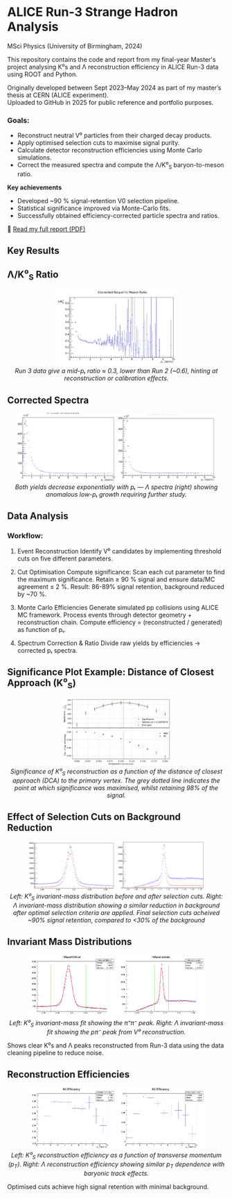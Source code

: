 # ALICE Run-3 Strange Hadron Analysis
MSci Physics (University of Birmingham, 2024)

This repository contains the code and report from my final-year Master's project analysing K⁰s and Λ reconstruction efficiency in ALICE Run-3 data using ROOT and Python.

Originally developed between Sept 2023–May 2024 as part of my master’s thesis at CERN (ALICE experiment).  
Uploaded to GitHub in 2025 for public reference and portfolio purposes.

### Goals:
- Reconstruct neutral V⁰ particles from their charged decay products.
- Apply optimised selection cuts to maximise signal purity.
- Calculate detector reconstruction efficiencies using Monte Carlo simulations.
- Correct the measured spectra and compute the Λ/K⁰<sub>S</sub> baryon-to-meson ratio.

**Key achievements**
- Developed ~90 % signal-retention V0 selection pipeline.
- Statistical significance improved via Monte-Carlo fits.
- Successfully obtained efficiency-corrected particle spectra and ratios.

📄 [Read my full report (PDF)](Final_Report_BarnabyHowells.pdf)

## Key Results

## Λ/K⁰<sub>S</sub> Ratio
<p align="center"> <img src="plots/Corrected_Spectra/Corrected_Baryon_to_Meson_ratio.png" width="55%"><br> <em>Run 3 data give a mid-pₜ ratio ≈ 0.3, lower than Run 2 (~0.6), hinting at reconstruction or calibration effects.</em> </p>

## Corrected Spectra
<p align="center"> <img src="plots/Corrected_Spectra/Corrected_K0_Linear.png" width="45%"> <img src="plots/Corrected_Spectra/Corrected_Lambda_Linear.png" width="45%"><br> <em>Both yields decrease exponentially with pₜ — Λ spectra (right) showing anomalous low-pₜ growth requiring further study.</em> </p>

## Data Analysis
### Workflow:
1. Event Reconstruction
Identify V⁰ candidates by implementing threshold cuts on five different parameters.

2. Cut Optimisation
Compute significance:
Scan each cut parameter to find the maximum significance.
Retain ≥ 90 % signal and ensure data/MC agreement ≤ 2 %.
Result: 86-89% signal retention, background reduced by ~70 %.

3. Monte Carlo Efficiencies
Generate simulated pp collisions using ALICE MC framework.
Process events through detector geometry + reconstruction chain.
Compute efficiency = (reconstructed / generated) as function of pₜ.

4. Spectrum Correction & Ratio
Divide raw yields by efficiencies → corrected pₜ spectra.

## Significance Plot Example: Distance of Closest Approach (K⁰<sub>S</sub>)

<p align="center">
  <img src="plots/Significance_plots/dcapostopv_K0_significance_plot.png" alt="K0 Significance vs DCA" width="50%"><br>
  <em>Significance of K⁰<sub>S</sub> reconstruction as a function of the distance of closest approach (DCA) to the primary vertex.  
  The grey dotted line indicates the point at which significance was maximised, whilst retaining 98% of the signal.</em>
</p>

## Effect of Selection Cuts on Background Reduction

<p align="center">
  <img src="plots/Mass_Plots/K0_IMP_comparison.png" alt="K0 Before and After Cuts" width="40%">
  <img src="plots/Mass_Plots/Lambda_IMP_comparison.png" alt="Lambda Before and After Cuts" width="40%"><br>
  <em>Left: K⁰<sub>S</sub> invariant-mass distribution before and after selection cuts.  
  Right: Λ invariant-mass distribution showing a similar reduction in background after optimal selection criteria are applied. Final selection cuts acheived ~90% signal retention, compared to <30% of the background</em>
</p>

## Invariant Mass Distributions

<p align="center">
  <img src="plots/Mass_Plots/fitted_plot_K0_vlines.png" alt="K0 Invariant Mass" width="40%">
  <img src="plots/Mass_Plots/fitted_plot_Lambda_vlines.png" alt="Lambda Invariant Mass" width="40%"><br>
  <em>Left: K⁰<sub>S</sub> invariant-mass fit showing the π⁺π⁻ peak.  
  Right: Λ invariant-mass fit showing the pπ⁻ peak from V⁰ reconstruction.</em>
</p>

Shows clear K⁰s and Λ peaks reconstructed from Run-3 data using the data cleaning pipeline to reduce noise.

## Reconstruction Efficiencies

<p align="center"> 
  <img src="plots/Corrected_Spectra/K0_eff_10bins.png" alt="K0 Efficiency" width="40%">
  <img src="plots/Corrected_Spectra/Lambda_efficiency_10bins.png" alt="Lambda Efficiency" width="40%"><br>
  <em>Left: K⁰<sub>S</sub> reconstruction efficiency as a function of transverse momentum (p<sub>T</sub>).  
  Right: Λ reconstruction efficiency showing similar p<sub>T</sub> dependence with baryonic track effects.</em>
</p>

Optimised cuts achieve high signal retention with minimal background.
